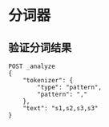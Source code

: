 # 分词器
## 验证分词结果
```
POST _analyze
{
    "tokenizer": {
        "type": "pattern",
        "pattern": ","
    },
    "text": "s1,s2,s3,s3"
}
```
